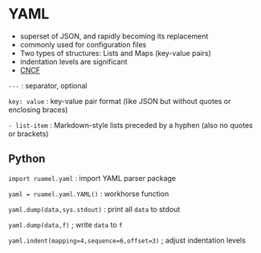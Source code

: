 # YAML
  - superset of JSON, and rapidly becoming its replacement
  - commonly used for configuration files
  - Two types of structures: Lists and Maps (key-value pairs)
  - indentation levels are significant
  - [CNCF](https://www.cncf.io/blog/2019/02/21/introduction-to-yaml-creating-a-kubernetes-deployment/)

`---`
: separator, optional

`key: value`
: key-value pair format (like JSON but without quotes or enclosing braces)

`- list-item`
: Markdown-style lists preceded by a hyphen (also no quotes or brackets)

## Python
`import ruamel.yaml`
: import YAML parser package

`yaml = ruamel.yaml.YAML()`
: workhorse function

`yaml.dump(data,sys.stdout)`
: print all `data` to stdout

`yaml.dump(data,f)`
; write `data` to `f`

`yaml.indent(mapping=4,sequence=6,offset=3)`
; adjust indentation levels
